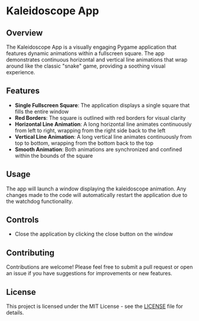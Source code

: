 # Kaleidoscope App

## Overview
The Kaleidoscope App is a visually engaging Pygame application that features dynamic animations within a fullscreen square. The app demonstrates continuous horizontal and vertical line animations that wrap around like the classic "snake" game, providing a soothing visual experience.

## Features
- **Single Fullscreen Square**: The application displays a single square that fills the entire window
- **Red Borders**: The square is outlined with red borders for visual clarity  
- **Horizontal Line Animation**: A long horizontal line animates continuously from left to right, wrapping from the right side back to the left
- **Vertical Line Animation**: A long vertical line animates continuously from top to bottom, wrapping from the bottom back to the top
- **Smooth Animation**: Both animations are synchronized and confined within the bounds of the square

## Usage
The app will launch a window displaying the kaleidoscope animation. Any changes made to the code will automatically restart the application due to the watchdog functionality.

## Controls
- Close the application by clicking the close button on the window

## Contributing
Contributions are welcome! Please feel free to submit a pull request or open an issue if you have suggestions for improvements or new features.

## License
This project is licensed under the MIT License - see the [LICENSE](LICENSE) file for details.
